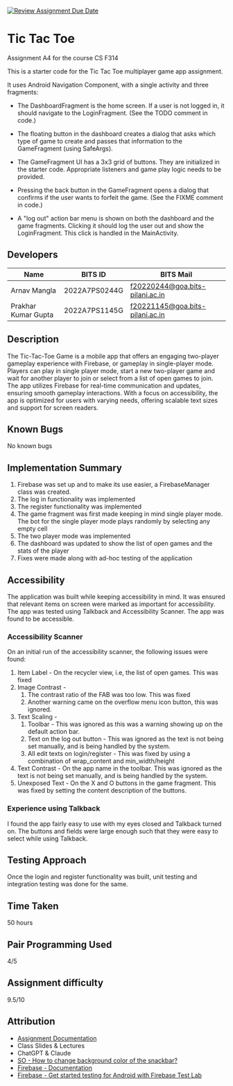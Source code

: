 [![Review Assignment Due Date](https://classroom.github.com/assets/deadline-readme-button-22041afd0340ce965d47ae6ef1cefeee28c7c493a6346c4f15d667ab976d596c.svg)](https://classroom.github.com/a/IH-L4O39)
# Tic Tac Toe

Assignment A4 for the course CS F314

This is a starter code for the Tic Tac Toe multiplayer game app assignment.

It uses Android Navigation Component, with a single activity and three fragments:

- The DashboardFragment is the home screen. If a user is not logged in, it should navigate to the
  LoginFragment. (See the TODO comment in code.)

- The floating button in the dashboard creates a dialog that asks which type of game to create and
  passes that information to the GameFragment (using SafeArgs).

- The GameFragment UI has a 3x3 grid of buttons. They are initialized in the starter code.
  Appropriate listeners and game play logic needs to be provided.

- Pressing the back button in the GameFragment opens a dialog that confirms if the user wants to
  forfeit the game. (See the FIXME comment in code.)

- A "log out" action bar menu is shown on both the dashboard and the game fragments. Clicking it
  should log the user out and show the LoginFragment. This click is handled in the MainActivity.

## Developers
| Name                | BITS ID       | BITS Mail                       |
|---------------------|---------------|---------------------------------|
| Arnav Mangla        | 2022A7PS0244G | f20220244@goa.bits-pilani.ac.in |
| Prakhar Kumar Gupta | 2022A7PS1145G | f20221145@goa.bits-pilani.ac.in |

## Description
The Tic-Tac-Toe Game is a mobile app that offers an engaging two-player gameplay experience with Firebase, or gameplay in single-player mode. Players can play in single player mode, start a new two-player game and wait for another player to join or select from a list of open games to join. The app utilizes Firebase for real-time communication and updates, ensuring smooth gameplay interactions. With a focus on accessibility, the app is optimized for users with varying needs, offering scalable text sizes and support for screen readers.

## Known Bugs
No known bugs

## Implementation Summary
1. Firebase was set up and to make its use easier, a FirebaseManager class was created.
2. The log in functionality was implemented
3. The register functionality was implemented
4. The game fragment was first made keeping in mind single player mode. The bot for the single player mode plays randomly by selecting any empty cell
5. The two player mode was implemented
6. The dashboard was updated to show the list of open games and the stats of the player
7. Fixes were made along with ad-hoc testing of the application

## Accessibility
The application was built while keeping accessibility in mind. It was ensured that relevant items on
screen were marked as important for accessibility. The app was tested using Talkback and Accessibility
Scanner. The app was found to be accessible.

### Accessibility Scanner

On an initial run of the accessibility scanner, the following issues were found:

1. Item Label - On the recycler view, i.e, the list of open games. This was fixed
2. Image Contrast - 
   1. The contrast ratio of the FAB was too low. This was fixed
   2. Another warning came on the overflow menu icon button, this was ignored.
3. Text Scaling -
   1. Toolbar - This was ignored as this was a warning showing up on the default action bar.
   2. Text on the log out button - This was ignored as the text is not being set manually, and is being handled by the system.
   3. All edit texts on login/register - This was fixed by using a combination of wrap_content and min_width/height
4. Text Contrast - On the app name in the toolbar. This was ignored as the text is not being set manually, and is being handled by the system.
5. Unexposed Text - On the X and O buttons in the game fragment. This was fixed by setting the content description of the buttons.

### Experience using Talkback
I found the app fairly easy to use with my eyes closed and Talkback turned on. The buttons and fields
were large enough such that they were easy to select while using Talkback.

## Testing Approach
Once the login and register functionality was built, unit testing and integration testing was done for the same.

## Time Taken
50 hours

## Pair Programming Used
4/5

## Assignment difficulty
9.5/10

## Attribution
- [Assignment Documentation]()  
- Class Slides & Lectures
- ChatGPT & Claude
- [SO - How to change background color of the snackbar?](https://stackoverflow.com/questions/34020891/how-to-change-background-color-of-the-snackbar)
- [Firebase - Documentation](https://firebase.google.com/docs)
- [Firebase - Get started testing for Android with Firebase Test Lab](https://firebase.google.com/docs/test-lab/android/get-started)
